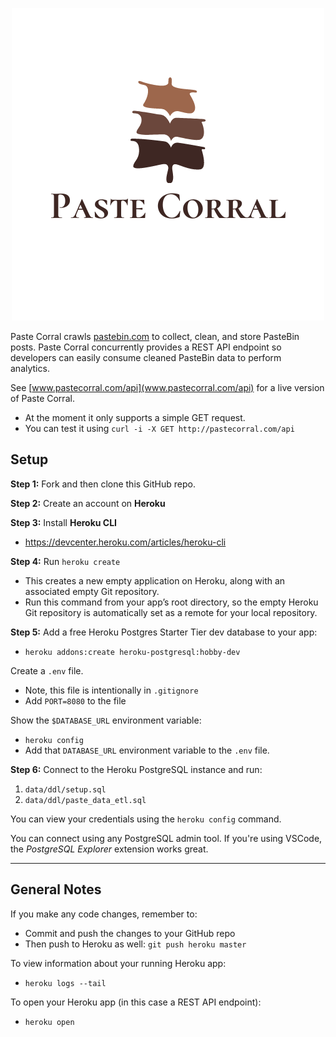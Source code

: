 


<p align="center">  
    <img src=".img/paste-corral-logo.png" alt=""/>
</p>



Paste Corral crawls [pastebin.com](pastebin.com) to collect, clean, and store PasteBin posts. Paste Corral concurrently provides a REST API endpoint so developers can easily consume cleaned PasteBin data to perform analytics. 

See [www.pastecorral.com/api](www.pastecorral.com/api) for a live version of Paste Corral.
- At the moment it only supports a simple GET request.
- You can test it using `curl -i -X GET http://pastecorral.com/api`



## Setup

**Step 1:**
Fork and then clone this GitHub repo.


**Step 2:**
Create an account on **Heroku**


**Step 3:**
Install **Heroku CLI** 
- https://devcenter.heroku.com/articles/heroku-cli


**Step 4:**
Run `heroku create`
- This creates a new empty application on Heroku, along with an associated empty Git repository. 
- Run this command from your app’s root directory, so the empty Heroku Git repository is automatically set as a remote for your local repository.


**Step 5:**
Add a free Heroku Postgres Starter Tier dev database to your app:
- `heroku addons:create heroku-postgresql:hobby-dev`

Create a `.env` file.
- Note, this file is intentionally in `.gitignore`
- Add `PORT=8080` to the file

Show the `$DATABASE_URL` environment variable:
- `heroku config`
- Add that `DATABASE_URL` environment variable to the `.env` file.


**Step 6:**
Connect to the Heroku PostgreSQL instance and run:
1. `data/ddl/setup.sql` 
2. `data/ddl/paste_data_etl.sql` 

You can view your credentials using the `heroku config` command.

You can connect using any PostgreSQL admin tool. If you're using VSCode, the *PostgreSQL Explorer* extension works great. 



---

## General Notes

If you make any code changes, remember to:
- Commit and push the changes to your GitHub repo
- Then push to Heroku as well: `git push heroku master`   

To view information about your running Heroku app:
- `heroku logs --tail`

To open your Heroku app (in this case a REST API endpoint):
- `heroku open`

